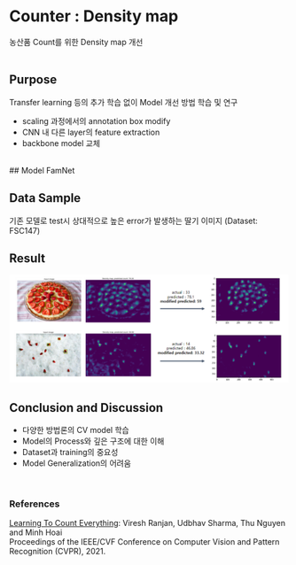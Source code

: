 # Counter : Density map
농산품 Count를 위한 Density map 개선
</br></br>

## Purpose
Transfer learning 등의 추가 학습 없이 Model 개선 방법 학습 및 연구  
- scaling 과정에서의 annotation box modify  
- CNN 내 다른 layer의 feature extraction
- backbone model 교체
</br>
## Model
FamNet
</br>

## Data Sample
기존 모델로 test시 상대적으로 높은 error가 발생하는 딸기 이미지 (Dataset: FSC147)
</br>

## Result

![example](https://github.com/Farmer-from-Space/midlevel_project/blob/main/hsh/img/counter%20result.png)
</br>

## Conclusion and Discussion
- 다양한 방법론의 CV model 학습
- Model의 Process와 깊은 구조에 대한 이해
- Dataset과 training의 중요성
- Model Generalization의 어려움
</br>

### References
[Learning To Count Everything](https://github.com/cvlab-stonybrook/LearningToCountEverything):
Viresh Ranjan, Udbhav Sharma, Thu Nguyen and Minh Hoai</br>
Proceedings of the IEEE/CVF Conference on Computer Vision and Pattern Recognition (CVPR), 2021.
